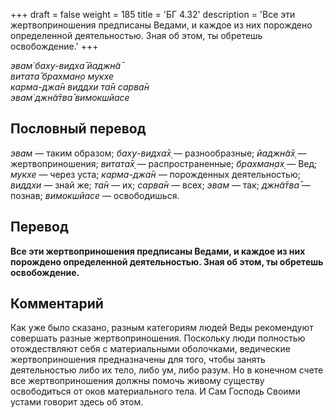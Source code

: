+++
draft = false
weight = 185
title = 'БГ 4.32'
description = 'Все эти жертвоприношения предписаны Ведами, и каждое из них порождено определенной деятельностью. Зная об этом, ты обретешь освобождение.'
+++

_эвам̇ баху-видха̄ йаджн̃а̄  
витата̄ брахман̣о мукхе  
карма-джа̄н виддхи та̄н сарва̄н  
эвам̇ джн̃а̄тва̄ вимокшйасе_

## Пословный перевод

_эвам_ — таким образом; _баху_\-_видха̄х̣_ — разнообразные; _йаджн̃а̄х̣_ — жертвоприношения; _витата̄х̣_ — распространенные; _брахман̣ах̣_ — Вед; _мукхе_ — через уста; _карма_\-_джа̄н_ — порожденных деятельностью; _виддхи_ — знай же; _та̄н_ — их; _сарва̄н_ — всех; _эвам_ — так; _джн̃а̄тва̄_ — познав; _вимокшйасе_ — освободишься.

## Перевод

**Все эти жертвоприношения предписаны Ведами, и каждое из них порождено определенной деятельностью. Зная об этом, ты обретешь освобождение.**

## Комментарий

Как уже было сказано, разным категориям людей Веды рекомендуют совершать разные жертвоприношения. Поскольку люди полностью отождествляют себя с материальными оболочками, ведические жертвоприношения предназначены для того, чтобы занять деятельностью либо их тело, либо ум, либо разум. Но в конечном счете все жертвоприношения должны помочь живому существу освободиться от оков материального тела. И Сам Господь Своими устами говорит здесь об этом.
